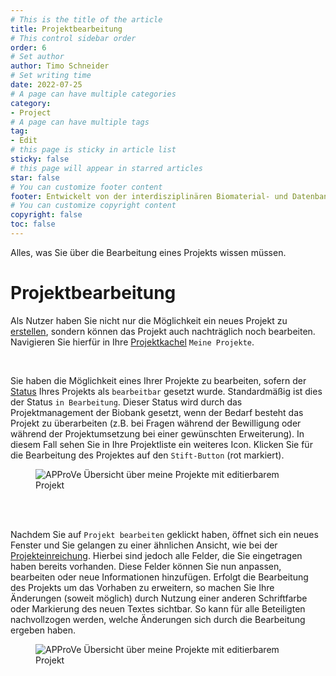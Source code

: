 ```yaml
---
# This is the title of the article
title: Projektbearbeitung
# This control sidebar order
order: 6
# Set author
author: Timo Schneider
# Set writing time
date: 2022-07-25
# A page can have multiple categories
category:
- Project
# A page can have multiple tags
tag:
- Edit
# this page is sticky in article list
sticky: false
# this page will appear in starred articles
star: false
# You can customize footer content
footer: Entwickelt von der interdisziplinären Biomaterial- und Datenbank Frankfurt (iBDF)
# You can customize copyright content
copyright: false
toc: false
---
```


Alles, was Sie über die Bearbeitung eines Projekts wissen müssen.

<!-- more -->

# Projektbearbeitung
Als Nutzer haben Sie nicht nur die Möglichkeit ein neues Projekt zu [erstellen](create-project.md), sondern können das Projekt auch nachträglich noch bearbeiten. Navigieren Sie hierfür in Ihre [Projektkachel](administration/tiles.md) ```Meine Projekte```.

<br/>
<div class="row">
    <div class="col-lg-4">
        <p>Sie haben die Möglichkeit eines Ihrer Projekte zu bearbeiten, sofern der <a href="status.html" target="_blank">Status</a> Ihres Projekts als <code>bearbeitbar</code> gesetzt wurde. Standardmäßig ist dies der Status <code>in Bearbeitung</code>. Dieser Status wird durch das Projektmanagement der Biobank gesetzt, wenn der Bedarf besteht das Projekt zu überarbeiten (z.B. bei Fragen während der Bewilligung oder während der Projektumsetzung bei einer gewünschten Erweiterung). In diesem Fall sehen Sie in Ihre Projektliste ein weiteres Icon. Klicken Sie für die Bearbeitung des Projektes auf den <code>Stift-Button</code> (rot markiert).</p>
    </div>
    <div class="col-lg-8">
        <figure>
          <div class="container">
            <label for="Entity">
               <img src="/img/navigation/myProjectsWithEdit.png" class="float-right" alt="APProVe Übersicht über meine Projekte mit editierbarem Projekt">
            </label>
          </div>
        </figure>
    </div>
</div>

<br/>
<br/>
<div class="row">
    <div class="col-lg-4">
        <p>
            Nachdem Sie auf <code>Projekt bearbeiten</code> geklickt haben, öffnet sich ein neues Fenster und Sie gelangen zu einer ähnlichen Ansicht, wie bei der <a href="create-project.md.html" target="_blank">Projekteinreichung</a>. Hierbei sind jedoch alle Felder, die Sie eingetragen haben bereits vorhanden. Diese Felder können Sie nun anpassen, bearbeiten oder neue Informationen hinzufügen.
            Erfolgt die Bearbeitung des Projekts um das Vorhaben zu erweitern, so machen Sie Ihre Änderungen (soweit möglich) durch Nutzung einer anderen Schriftfarbe oder Markierung des neuen Textes sichtbar. So kann für alle Beteiligten nachvollzogen werden, welche Änderungen sich durch die Bearbeitung ergeben haben. 
        </p>
    </div>
    <div class="col-lg-8">
        <figure>
          <div class="container">
            <label for="Entity">
               <img src="/img/navigation/projectEdit.png" class="float-left" alt="APProVe Übersicht über meine Projekte mit editierbarem Projekt">
            </label>
          </div>
        </figure>
    </div>

</div>
